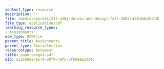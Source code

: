```yaml
---
content_type: resource
description: ''
file: /media/courses/21l-448j-darwin-and-design-fall-2003/a11b8de2657d80f47af56f6deea23c45_paperassgn1.pdf
file_type: application/pdf
learning_resource_types:
- Assignments
ocw_type: OCWFile
parent_title: Assignments
parent_type: CourseSection
resourcetype: Document
title: paperassgn1.pdf
uid: a11b8de2-657d-80f4-7af5-6f6deea23c45
---
```

